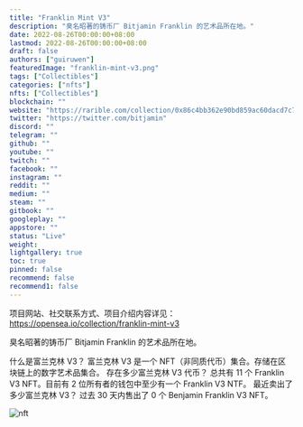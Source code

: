 ```yaml
---
title: "Franklin Mint V3"
description: "臭名昭著的铸币厂 Bitjamin Franklin 的艺术品所在地。"
date: 2022-08-26T00:00:00+08:00
lastmod: 2022-08-26T00:00:00+08:00
draft: false
authors: ["guiruwen"]
featuredImage: "franklin-mint-v3.png"
tags: ["Collectibles"]
categories: ["nfts"]
nfts: ["Collectibles"]
blockchain: ""
website: "https://rarible.com/collection/0x86c4bb362e90bd859ac60dacd7c7a02954ceda63"
twitter: "https://twitter.com/bitjamin"
discord: ""
telegram: ""
github: ""
youtube: ""
twitch: ""
facebook: ""
instagram: ""
reddit: ""
medium: ""
steam: ""
gitbook: ""
googleplay: ""
appstore: ""
status: "Live"
weight: 
lightgallery: true
toc: true
pinned: false
recommend: false
recommend1: false
---
```

项目网站、社交联系方式、项目介绍内容详见：https://opensea.io/collection/franklin-mint-v3

臭名昭著的铸币厂 Bitjamin Franklin 的艺术品所在地。

什么是富兰克林 V3？
富兰克林 V3 是一个 NFT（非同质代币）集合。存储在区块链上的数字艺术品集合。
存在多少富兰克林 V3 代币？
总共有 11 个 Franklin V3 NFT。目前有 2 位所有者的钱包中至少有一个 Franklin V3 NTF。
最近卖出了多少富兰克林 V3？
过去 30 天内售出了 0 个 Benjamin Franklin V3 NFT。

![nft](01.jpg)

